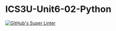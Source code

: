 # ICS3U-Unit6-02-Python

[![GitHub's Super Linter](https://github.com/huihangisaac-ho/ICS3U-Unit6-02-Python/workflows/GitHub's%20Super%20Linter/badge.svg)](https://github.com/huihangisaac-ho/ICS3U-Unit6-02-Python/actions)
